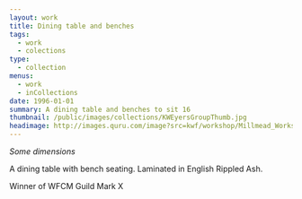 ```yaml
---
layout: work
title: Dining table and benches
tags:
  - work
  - colections
type: 
  - collection
menus: 
  - work
  - inCollections
date: 1996-01-01
summary: A dining table and benches to sit 16
thumbnail: /public/images/collections/KWEyersGroupThumb.jpg
headimage: http://images.quru.com/image?src=kwf/workshop/Millmead_Workshop_Katie_Walker_Furniture_S_FL_orig.jpg
---
```

_Some dimensions_

A dining table with bench seating. Laminated in English Rippled Ash.

Winner of WFCM Guild Mark X
